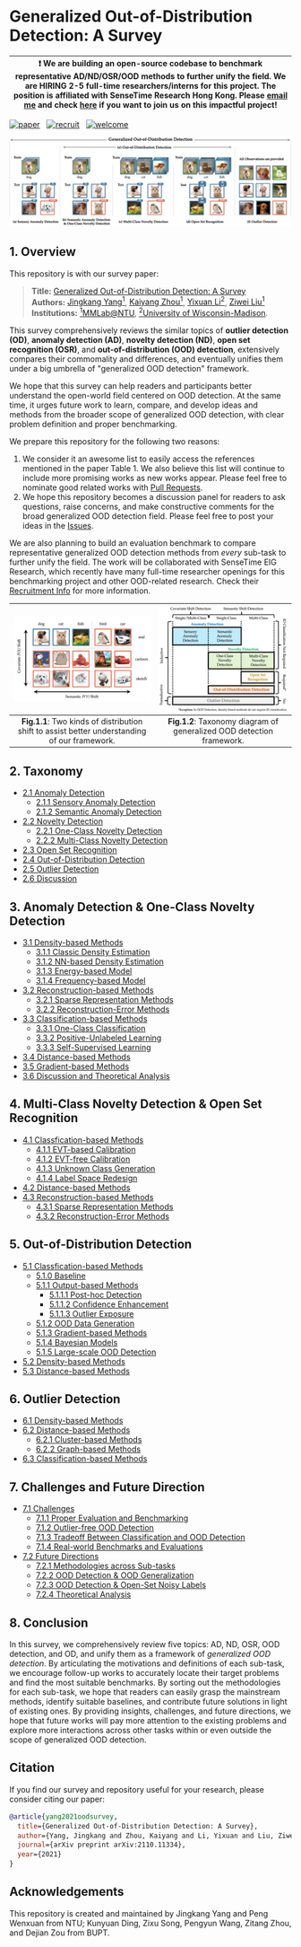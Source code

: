 # Generalized Out-of-Distribution Detection: A Survey
| :exclamation:  We are building an open-source codebase to benchmark representative AD/ND/OSR/OOD methods to further unify the field. We are HIRING 2-5 full-time researchers/interns for this project. The position is affiliated with SenseTime Research Hong Kong. Please [email me](mailto:yangjingkang001@gmail.com) and check [here](https://github.com/Jingkang50/OODSurvey/blob/main/Recruit.md) if you want to join us on this impactful project! |
|-----------------------------------------|

[![paper](https://img.shields.io/badge/Paper-arxiv-b31b1b)](https://arxiv.org/abs/2110.11334)
&nbsp;
[![recruit](https://img.shields.io/badge/OOD&#8211;Related%20Researchers-Recruiting&#33;-1463BD)](https://github.com/Jingkang50/OOD_Detection_Survey/blob/main/Recruit.md)
&nbsp;
[![welcome](https://img.shields.io/badge/Issues&#44;%20Comments&#44;%20and%20Questions-are%20all%20welcomed&#33;-f39f37)](https://github.com/Jingkang50/OODSurvey/issues)

![benchmark](assets/benchmark.jpg)


## 1. Overview
This repository is with our survey paper:


> **Title:** [Generalized Out-of-Distribution Detection: A Survey](https://arxiv.org/abs/2110.11334) <br>
> **Authors:** [Jingkang Yang<sup>1</sup>](https://jingkang50.github.io/), [Kaiyang Zhou<sup>1</sup>](https://kaiyangzhou.github.io/), [Yixuan Li<sup>2</sup>](http://pages.cs.wisc.edu/~sharonli/), [Ziwei Liu<sup>1</sup>](https://github.com/liuziwei7) <br>
> **Institutions:** [<sup>1</sup>MMLab@NTU](https://www.mmlab-ntu.com/), [<sup>2</sup>University of Wisconsin-Madison](https://www.cs.wisc.edu/).


This survey comprehensively reviews the similar topics of **outlier detection (OD)**, **anomaly detection (AD)**, **novelty detection (ND)**, **open set recognition (OSR)**, and **out-of-distribution (OOD) detection**, extensively compares their commomality and differences, and eventually unifies them under a big umbrella of "generalized OOD detection" framework.

We hope that this survey can help readers and participants better understand the open-world field centered on OOD detection. At the same time, it urges future work to learn, compare, and develop ideas and methods from the broader scope of generalized OOD detection, with clear problem definition and proper benchmarking.

We prepare this repository for the following two reasons:
1. We consider it an awesome list to easily access the references mentioned in the paper Table 1. We also believe this list will continue to include more promising works as new works appear. Please feel free to nominate good related works with [Pull Requests](https://github.com/Jingkang50/OOD_Detection_Survey/pulls). 
2. We hope this repository becomes a discussion panel for readers to ask questions, raise concerns, and make constructive comments for the broad generalized OOD detection field. Please feel free to post your ideas in the [Issues](https://github.com/Jingkang50/OOD_Detection_Survey/issues).

We are also planning to build an evaluation benchmark to compare representative generalized OOD detection methods from *every* sub-task to further unify the field. The work will be collaborated with SenseTime EIG Research, which recently have many full-time researcher openings for this benchmarking project and other OOD-related research. Check their [Recruitment Info](https://github.com/Jingkang50/OOD_Detection_Survey/blob/main/Recruit.md) for more information.


![benchmark](assets/oodtype.png) | ![benchmark](assets/taxonomy.jpg)
:-----------------------------:|:-------------------------:
**Fig.1.1**: Two kinds of distribution shift to assist better understanding of our framework. | **Fig.1.2**: Taxonomy diagram of generalized OOD detection framework. 

## 2. Taxonomy
- [2.1 Anomaly Detection](https://github.com/Jingkang50/OOD_Detection_Survey/blob/main/2_Taxonomy.md#2.1)
  - [2.1.1 Sensory Anomaly Detection](https://github.com/Jingkang50/OOD_Detection_Survey/blob/main/2_Taxonomy.md#2.1.1)
  - [2.1.2 Semantic Anomaly Detection](https://github.com/Jingkang50/OOD_Detection_Survey/blob/main/2_Taxonomy.md#2.1.2)
- [2.2 Novelty Detection](https://github.com/Jingkang50/OOD_Detection_Survey/blob/main/2_Taxonomy.md#2.2)
  - [2.2.1 One-Class Novelty Detection](https://github.com/Jingkang50/OOD_Detection_Survey/blob/main/2_Taxonomy.md#2.2.1)
  - [2.2.2 Multi-Class Novelty Detection](https://github.com/Jingkang50/OOD_Detection_Survey/blob/main/2_Taxonomy.md#2.2.2)
- [2.3 Open Set Recognition](https://github.com/Jingkang50/OOD_Detection_Survey/blob/main/2_Taxonomy.md#2.3)
- [2.4 Out-of-Distribution Detection](https://github.com/Jingkang50/OOD_Detection_Survey/blob/main/2_Taxonomy.md#2.4)
- [2.5 Outlier Detection](https://github.com/Jingkang50/OOD_Detection_Survey/blob/main/2_Taxonomy.md#2.5)
- [2.6 Discussion](https://github.com/Jingkang50/OOD_Detection_Survey/blob/main/2_Taxonomy.md#2.5)


## 3. Anomaly Detection & One-Class Novelty Detection
- [3.1 Density-based Methods](https://github.com/Jingkang50/OOD_Detection_Survey/blob/main/3_AD.md#3.1)
  - [3.1.1 Classic Density Estimation](https://github.com/Jingkang50/OOD_Detection_Survey/blob/main/3_AD.md#3.1.1)
  - [3.1.2 NN-based Density Estimation](https://github.com/Jingkang50/OOD_Detection_Survey/blob/main/3_AD.md#3.1.2)
  - [3.1.3 Energy-based Model](https://github.com/Jingkang50/OOD_Detection_Survey/blob/main/3_AD.md#3.1.3)
  - [3.1.4 Frequency-based Model](https://github.com/Jingkang50/OOD_Detection_Survey/blob/main/3_AD.md#3.1.4)
- [3.2 Reconstruction-based Methods](https://github.com/Jingkang50/OOD_Detection_Survey/blob/main/3_AD.md#3.2)
  - [3.2.1 Sparse Representation Methods](https://github.com/Jingkang50/OOD_Detection_Survey/blob/main/3_AD.md#3.2.1)
  - [3.2.2 Reconstruction-Error Methods](https://github.com/Jingkang50/OOD_Detection_Survey/blob/main/3_AD.md#3.2.2)
- [3.3 Classification-based Methods](https://github.com/Jingkang50/OOD_Detection_Survey/blob/main/3_AD.md#3.3)
  - [3.3.1 One-Class Classification](https://github.com/Jingkang50/OOD_Detection_Survey/blob/main/3_AD.md#3.3.1)
  - [3.3.2 Positive-Unlabeled Learning](https://github.com/Jingkang50/OOD_Detection_Survey/blob/main/3_AD.md#3.3.2)
  - [3.3.3 Self-Supervised Learning](https://github.com/Jingkang50/OOD_Detection_Survey/blob/main/3_AD.md#3.3.3)
- [3.4 Distance-based Methods](https://github.com/Jingkang50/OOD_Detection_Survey/blob/main/3_AD.md#3.4)
- [3.5 Gradient-based Methods](https://github.com/Jingkang50/OOD_Detection_Survey/blob/main/3_AD.md#3.5)
- [3.6 Discussion and Theoretical Analysis](https://github.com/Jingkang50/OOD_Detection_Survey/blob/main/3_AD.md#3.6)


## 4. Multi-Class Novelty Detection & Open Set Recognition
- [4.1 Classfication-based Methods](https://github.com/Jingkang50/OOD_Detection_Survey/blob/main/4_OSR.md#4.1)
  - [4.1.1 EVT-based Calibration](https://github.com/Jingkang50/OOD_Detection_Survey/blob/main/4_OSR.md#4.1.1)
  - [4.1.2 EVT-free Calibration](https://github.com/Jingkang50/OOD_Detection_Survey/blob/main/4_OSR.md#4.1.2)
  - [4.1.3 Unknown Class Generation](https://github.com/Jingkang50/OOD_Detection_Survey/blob/main/4_OSR.md#4.1.3)
  - [4.1.4 Label Space Redesign](https://github.com/Jingkang50/OOD_Detection_Survey/blob/main/4_OSR.md#4.1.4)
- [4.2 Distance-based Methods](https://github.com/Jingkang50/OOD_Detection_Survey/blob/main/4_OSR.md#4.2)
- [4.3 Reconstruction-based Methods](https://github.com/Jingkang50/OOD_Detection_Survey/blob/main/4_OSR.md#4.3)
  - [4.3.1 Sparse Representation Methods](https://github.com/Jingkang50/OOD_Detection_Survey/blob/main/4_OSR.md#4.3.1)
  - [4.3.2 Reconstruction-Error Methods](https://github.com/Jingkang50/OOD_Detection_Survey/blob/main/4_OSR.md#4.3.2)



## 5. Out-of-Distribution Detection
- [5.1 Classfication-based Methods](https://github.com/Jingkang50/OOD_Detection_Survey/blob/main/5_OOD.md#5.1)
  - [5.1.0 Baseline](https://github.com/Jingkang50/OOD_Detection_Survey/blob/main/5_OOD.md#5.1.0)
  - [5.1.1 Output-based Methods](https://github.com/Jingkang50/OOD_Detection_Survey/blob/main/5_OOD.md#5.1.1)
    - [5.1.1.1 Post-hoc Detection](https://github.com/Jingkang50/OOD_Detection_Survey/blob/main/5_OOD.md#5.1.1.1)
    - [5.1.1.2 Confidence Enhancement](https://github.com/Jingkang50/OOD_Detection_Survey/blob/main/5_OOD.md#5.1.1.2)
    - [5.1.1.3 Outlier Exposure](https://github.com/Jingkang50/OOD_Detection_Survey/blob/main/5_OOD.md#5.1.1.3)
  - [5.1.2 OOD Data Generation](https://github.com/Jingkang50/OOD_Detection_Survey/blob/main/5_OOD.md#5.1.3)
  - [5.1.3 Gradient-based Methods](https://github.com/Jingkang50/OOD_Detection_Survey/blob/main/5_OOD.md#5.1.4)
  - [5.1.4 Bayesian Models](https://github.com/Jingkang50/OOD_Detection_Survey/blob/main/5_OOD.md#5.1.4)
  - [5.1.5 Large-scale OOD Detection](https://github.com/Jingkang50/OOD_Detection_Survey/blob/main/5_OOD.md#5.1.5)
- [5.2 Density-based Methods](https://github.com/Jingkang50/OOD_Detection_Survey/blob/main/5_OOD.md#5.2)
- [5.3 Distance-based Methods](https://github.com/Jingkang50/OOD_Detection_Survey/blob/main/5_OOD.md#5.3)


## 6. Outlier Detection
- [6.1 Density-based Methods](https://github.com/Jingkang50/OOD_Detection_Survey/blob/main/6_Outlier.md#6.1)
- [6.2 Distance-based Methods](https://github.com/Jingkang50/OOD_Detection_Survey/blob/main/6_Outlier.md#6.2)
  - [6.2.1 Cluster-based Methods](https://github.com/Jingkang50/OOD_Detection_Survey/blob/main/6_Outlier.md#6.2.1)
  - [6.2.2 Graph-based Methods](https://github.com/Jingkang50/OOD_Detection_Survey/blob/main/6_Outlier.md#6.2.2)
- [6.3 Classification-based Methods](https://github.com/Jingkang50/OOD_Detection_Survey/blob/main/6_Outlier.md#6.3)

## 7. Challenges and Future Direction
- [7.1 Challenges](https://github.com/Jingkang50/OOD_Detection_Survey/blob/main/7_Outlook.md#7.1)
  - [7.1.1 Proper Evaluation and Benchmarking](https://github.com/Jingkang50/OOD_Detection_Survey/blob/main/7_Outlook.md#7.1.1)
  - [7.1.2 Outlier-free OOD Detection](https://github.com/Jingkang50/OOD_Detection_Survey/blob/main/7_Outlook.md#7.1.2)
  - [7.1.3 Tradeoff Between Classification and OOD Detection](https://github.com/Jingkang50/OOD_Detection_Survey/blob/main/7_Outlook.md#7.1.3)
  - [7.1.4 Real-world Benchmarks and Evaluations](https://github.com/Jingkang50/OOD_Detection_Survey/blob/main/7_Outlook.md#7.1.4)
- [7.2  Future Directions](https://github.com/Jingkang50/OOD_Detection_Survey/blob/main/7_Outlook.md#7.2)
  - [7.2.1 Methodologies across Sub-tasks](https://github.com/Jingkang50/OOD_Detection_Survey/blob/main/7_Outlook.md#7.2.1)
  - [7.2.2 OOD Detection & OOD Generalization](https://github.com/Jingkang50/OOD_Detection_Survey/blob/main/7_Outlook.md#7.2.2)
  - [7.2.3 OOD Detection & Open-Set Noisy Labels](https://github.com/Jingkang50/OOD_Detection_Survey/blob/main/7_Outlook.md#7.2.3)
  - [7.2.4 Theoretical Analysis](https://github.com/Jingkang50/OOD_Detection_Survey/blob/main/7_Outlook.md#7.2.4)


## 8. Conclusion
In this survey, we comprehensively review five topics: AD, ND, OSR, OOD detection, and OD, and unify them as a framework of *generalized OOD detection*. By articulating the motivations and definitions of each sub-task, we encourage follow-up works to accurately locate their target problems and find the most suitable benchmarks.
By sorting out the methodologies for each sub-task, we hope that readers can easily grasp the mainstream methods, identify suitable baselines, and contribute future solutions in light of existing ones.
By providing insights, challenges, and future directions, we hope that future works will pay more attention to the existing problems and explore more interactions across other tasks within or even outside the scope of generalized OOD detection.


## 

## Citation
If you find our survey and repository useful for your research, please consider citing our paper:
```bibtex
@article{yang2021oodsurvey,
  title={Generalized Out-of-Distribution Detection: A Survey},
  author={Yang, Jingkang and Zhou, Kaiyang and Li, Yixuan and Liu, Ziwei},
  journal={arXiv preprint arXiv:2110.11334},
  year={2021}
}
```


## Acknowledgements
This repository is created and maintained by Jingkang Yang and Peng Wenxuan from NTU; Kunyuan Ding, Zixu Song, Pengyun Wang, Zitang Zhou, and Dejian Zou from BUPT.
